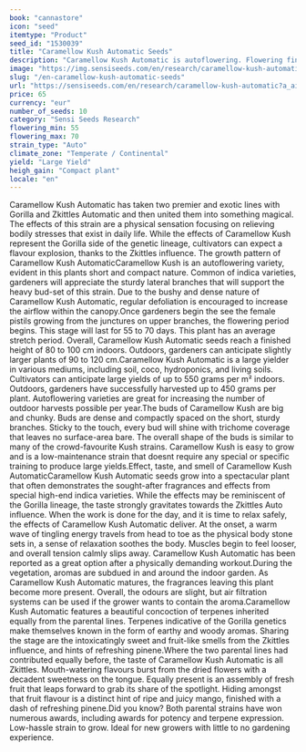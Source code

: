 ```yaml
---
book: "cannastore"
icon: "seed"
itemtype: "Product"
seed_id: "1530039"
title: "Caramellow Kush Automatic Seeds"
description: "Caramellow Kush Automatic is autoflowering. Flowering finishes in 55 to 70 days. Big, chunky, trichome-covered buds boast sweet and fruity terpenes."
image: "https://img.sensiseeds.com/en/research/caramellow-kush-automatic-image.png"
slug: "/en-caramellow-kush-automatic-seeds"
url: "https://sensiseeds.com/en/research/caramellow-kush-automatic?a_aid=cannastore"
price: 65
currency: "eur"
number_of_seeds: 10
category: "Sensi Seeds Research"
flowering_min: 55
flowering_max: 70
strain_type: "Auto"
climate_zone: "Temperate / Continental"
yield: "Large Yield"
heigh_gain: "Compact plant"
locale: "en"
---
```

Caramellow Kush Automatic has taken two premier and exotic lines with Gorilla and Zkittles Automatic and then united them into something magical. The effects of this strain are a physical sensation focusing on relieving bodily stresses that exist in daily life. While the effects of Caramellow Kush represent the Gorilla side of the genetic lineage, cultivators can expect a flavour explosion, thanks to the Zkittles influence. The growth pattern of Caramellow Kush AutomaticCaramellow Kush is an autoflowering variety, evident in this plants short and compact nature. Common of indica varieties, gardeners will appreciate the sturdy lateral branches that will support the heavy bud-set of this strain. Due to the bushy and dense nature of Caramellow Kush Automatic, regular defoliation is encouraged to increase the airflow within the canopy.Once gardeners begin the see the female pistils growing from the junctures on upper branches, the flowering period begins. This stage will last for 55 to 70 days. This plant has an average stretch period. Overall, Caramellow Kush Automatic seeds reach a finished height of 80 to 100 cm indoors. Outdoors, gardeners can anticipate slightly larger plants of 90 to 120 cm.Caramellow Kush Automatic is a large yielder in various mediums, including soil, coco, hydroponics, and living soils. Cultivators can anticipate large yields of up to 550 grams per m² indoors. Outdoors, gardeners have successfully harvested up to 450 grams per plant. Autoflowering varieties are great for increasing the number of outdoor harvests possible per year.The buds of Caramellow Kush are big and chunky. Buds are dense and compactly spaced on the short, sturdy branches. Sticky to the touch, every bud will shine with trichome coverage that leaves no surface-area bare. The overall shape of the buds is similar to many of the crowd-favourite Kush strains. Caramellow Kush is easy to grow and is a low-maintenance strain that doesnt require any special or specific training to produce large yields.Effect, taste, and smell of Caramellow Kush AutomaticCaramellow Kush Automatic seeds grow into a spectacular plant that often demonstrates the sought-after fragrances and effects from special high-end indica varieties. While the effects may be reminiscent of the Gorilla lineage, the taste strongly gravitates towards the Zkittles Auto influence. When the work is done for the day, and it is time to relax safely, the effects of Caramellow Kush Automatic deliver. At the onset, a warm wave of tingling energy travels from head to toe as the physical body stone sets in, a sense of relaxation soothes the body. Muscles begin to feel looser, and overall tension calmly slips away. Caramellow Kush Automatic has been reported as a great option after a physically demanding workout.During the vegetation, aromas are subdued in and around the indoor garden. As Caramellow Kush Automatic matures, the fragrances leaving this plant become more present. Overall, the odours are slight, but air filtration systems can be used if the grower wants to contain the aroma.Caramellow Kush Automatic features a beautiful concoction of terpenes inherited equally from the parental lines. Terpenes indicative of the Gorilla genetics make themselves known in the form of earthy and woody aromas. Sharing the stage are the intoxicatingly sweet and fruit-like smells from the Zkittles influence, and hints of refreshing pinene.Where the two parental lines had contributed equally before, the taste of Caramellow Kush Automatic is all Zkittles. Mouth-watering flavours burst from the dried flowers with a decadent sweetness on the tongue. Equally present is an assembly of fresh fruit that leaps forward to grab its share of the spotlight. Hiding amongst that fruit flavour is a distinct hint of ripe and juicy mango, finished with a dash of refreshing pinene.Did you know? Both parental strains have won numerous awards, including awards for potency and terpene expression. Low-hassle strain to grow. Ideal for new growers with little to no gardening experience.
